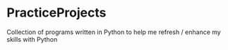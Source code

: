 # PracticeProjects
Collection of programs written in Python to help me refresh / enhance my skills with Python

